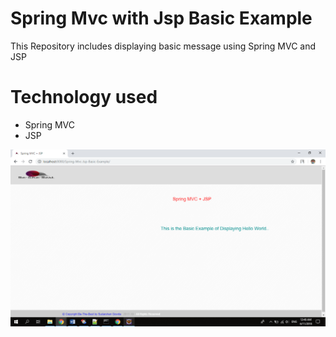 # Spring Mvc with Jsp Basic Example

This Repository includes displaying basic message using Spring MVC and JSP

# Technology used
* Spring MVC
* JSP

<img src="https://github.com/Sudarshan-Gowda/Spring-Mvc-Jsp-Basic-Example/blob/master/docs/picture1.png"/>
